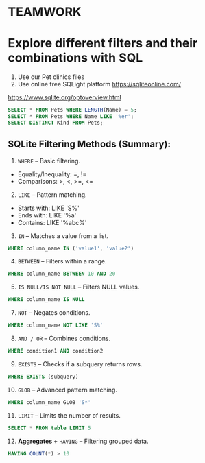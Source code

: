 # TEAMWORK
# Explore different filters and their combinations with SQL

1. Use our Pet clinics files
2. Use online free SQLight platform https://sqliteonline.com/

https://www.sqlite.org/optoverview.html

```sql
SELECT * FROM Pets WHERE LENGTH(Name) = 5;
SELECT * FROM Pets WHERE Name LIKE '%er';
SELECT DISTINCT Kind FROM Pets;
```

## SQLite Filtering Methods (Summary):

1. `WHERE` – Basic filtering.
- Equality/Inequality: =, !=
- Comparisons: >, <, >=, <=
2. `LIKE` – Pattern matching.
- Starts with: LIKE 'S%'
- Ends with: LIKE '%a'
- Contains: LIKE '%abc%'
3. `IN` – Matches a value from a list.
```sql
WHERE column_name IN ('value1', 'value2')
```
4. `BETWEEN` – Filters within a range.
```sql
WHERE column_name BETWEEN 10 AND 20
```
5. `IS NULL/IS NOT NULL` – Filters NULL values.
```sql
WHERE column_name IS NULL
```
7. `NOT` – Negates conditions.
```sql
WHERE column_name NOT LIKE 'S%'
```
8. `AND / OR` – Combines conditions.
```sql
WHERE condition1 AND condition2
```
9. `EXISTS` – Checks if a subquery returns rows.
```sql
WHERE EXISTS (subquery)
```
10. `GLOB` – Advanced pattern matching.
```sql
WHERE column_name GLOB 'S*'
```
11. `LIMIT` – Limits the number of results.
```sql
SELECT * FROM table LIMIT 5
```
12. **Aggregates +** `HAVING` – Filtering grouped data.
```sql
HAVING COUNT(*) > 10
```












